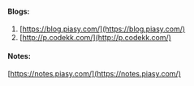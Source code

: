 #### Blogs:

1. [https://blog.piasy.com/](https://blog.piasy.com/)
2. [http://p.codekk.com/](http://p.codekk.com/)



#### Notes:

[https://notes.piasy.com/](https://notes.piasy.com/)

